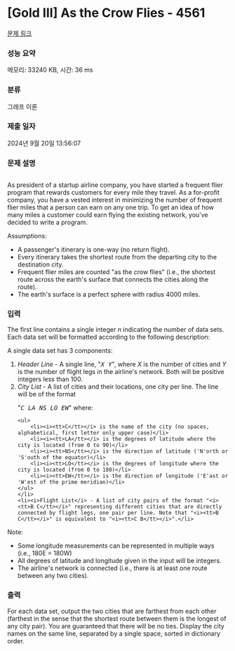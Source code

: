 # [Gold III] As the Crow Flies - 4561 

[문제 링크](https://www.acmicpc.net/problem/4561) 

### 성능 요약

메모리: 33240 KB, 시간: 36 ms

### 분류

그래프 이론

### 제출 일자

2024년 9월 20일 13:56:07

### 문제 설명

<p style="text-align: center;"><img alt="" src="https://upload.acmicpc.net/aed79a83-aefe-450a-bdef-01d9a44aacd7/-/preview/"></p>

<p>As president of a startup airline company, you have started a frequent flier program that rewards customers for every mile they travel. As a for-profit company, you have a vested interest in minimizing the number of frequent flier miles that a person can earn on any one trip. To get an idea of how many miles a customer could earn flying the existing network, you've decided to write a program.</p>

<p>Assumptions:</p>

<ul>
	<li>A passenger's itinerary is one-way (no return flight).</li>
	<li>Every itinerary takes the shortest route from the departing city to the destination city.</li>
	<li>Frequent flier miles are counted "as the crow flies" (i.e., the shortest route across the earth's surface that connects the cities along the route).</li>
	<li>The earth's surface is a perfect sphere with radius 4000 miles.</li>
</ul>

### 입력 

 <p>The first line contains a single integer <i>n</i> indicating the number of data sets. Each data set will be formatted according to the following description:</p>

<p>A single data set has 3 components:</p>

<ol>
	<li><i>Header Line</i> - A single line, "<i><tt>X Y</tt></i>", where <i>X</i> is the number of cities and <i>Y</i> is the number of flight legs in the airline's network. Both will be positive integers less than 100.</li>
	<li><i>City List</i> - A list of cities and their locations, one city per line. The line will be of the format
	<p>"<i><tt>C LA NS LO EW</tt></i>" where:</p>

	<ul>
		<li><i><tt>C</tt></i> is the name of the city (no spaces, alphabetical, first letter only upper case)</li>
		<li><i><tt>LA</tt></i> is the degrees of latitude where the city is located (from 0 to 90)</li>
		<li><i><tt>NS</tt></i> is the direction of latitude ('N'orth or 'S'outh of the equator)</li>
		<li><i><tt>LO</tt></i> is the degrees of longitude where the city is located (from 0 to 180)</li>
		<li><i><tt>EW</tt></i> is the direction of longitude ('E'ast or 'W'est of the prime meridian)</li>
	</ul>
	</li>
	<li><i>Flight List</i> - A list of city pairs of the format "<i><tt>B C</tt></i>" representing different cities that are directly connected by flight legs, one pair per line. Note that "<i><tt>B C</tt></i>" is equivalent to "<i><tt>C B</tt></i>".</li>
</ol>

<p>Note:</p>

<ul>
	<li>Some longitude measurements can be represented in multiple ways (i.e., 180E = 180W)</li>
	<li>All degrees of latitude and longitude given in the input will be integers.</li>
	<li>The airline's network is connected (i.e., there is at least one route between any two cities).</li>
</ul>

### 출력 

 <p>For each data set, output the two cities that are farthest from each other (farthest in the sense that the shortest route between them is the longest of any city pair). You are guaranteed that there will be no ties. Display the city names on the same line, separated by a single space, sorted in dictionary order.</p>

